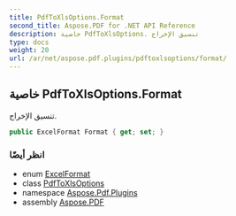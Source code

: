 ```yaml
---
title: PdfToXlsOptions.Format
second_title: Aspose.PDF for .NET API Reference
description: خاصية PdfToXlsOptions. تنسيق الإخراج
type: docs
weight: 20
url: /ar/net/aspose.pdf.plugins/pdftoxlsoptions/format/
---
```

## خاصية PdfToXlsOptions.Format

تنسيق الإخراج.

```csharp
public ExcelFormat Format { get; set; }
```

### انظر أيضًا

* enum [ExcelFormat](../../pdftoxlsoptions.excelformat/)
* class [PdfToXlsOptions](../)
* namespace [Aspose.Pdf.Plugins](../../../aspose.pdf.plugins/)
* assembly [Aspose.PDF](../../../)